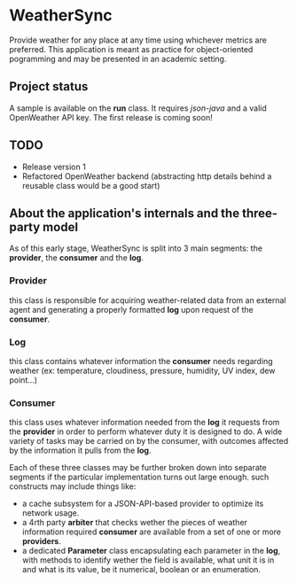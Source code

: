 # WeatherSync
Provide weather for any place at any time using whichever metrics are preferred.
This application is meant as practice for object-oriented pogramming and may be presented in an academic setting.

## Project status 
A sample is available on the __run__ class. It requires _json-java_ and a valid OpenWeather API key. The first release is coming soon!

## TODO
- Release  version 1
- Refactored OpenWeather backend (abstracting http details behind a reusable class would be a good start)

## About the application's internals and the three-party model
As of this early stage, WeatherSync is split into 3 main segments: the __provider__, the __consumer__ and the __log__.
### Provider
this class is responsible for acquiring weather-related data from an external agent and generating a properly formatted __log__ upon request of the __consumer__.
### Log
this class contains whatever information the __consumer__ needs regarding weather (ex: temperature, cloudiness, pressure, humidity, UV index, dew point...)
### Consumer
this class uses whatever information needed from the __log__ it requests from the __provider__ in order to perform whatever duty it is designed to do.
A wide variety of tasks may be carried on by the consumer, with outcomes affected by the information it pulls from the __log__.

Each of these three classes may be further broken down into separate segments if the particular implementation turns out large enough.
such constructs may include things like:
- a cache subsystem for a JSON-API-based provider to optimize its network usage.
- a 4rth party __arbiter__ that checks wether the pieces of weather information required __consumer__ are available from a set of one or more __providers__.
- a dedicated __Parameter__ class encapsulating each parameter in the __log__, with methods to identify wether the field is available, what unit it is in and what is its value, be it numerical, boolean or an enumeration.
